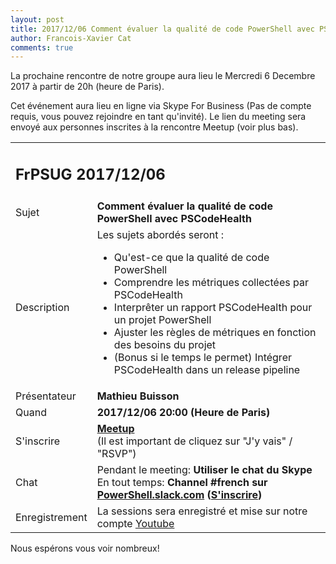 ```yaml
---
layout: post
title: 2017/12/06 Comment évaluer la qualité de code PowerShell avec PSCodeHealth(Mathie­u Buisson)
author: Francois-Xavier Cat
comments: true
---
```


La prochaine rencontre de notre groupe aura lieu le Mercredi 6 Decembre 2017 à partir de 20h (heure de Paris).

Cet événement aura lieu en ligne via Skype For Business (Pas de compte requis, vous pouvez rejoindre en tant qu'invité).
Le lien du meeting sera envoyé aux personnes inscrites à la rencontre Meetup (voir plus bas).


<table>
<tr>
<td colspan="2"><h2>FrPSUG 2017/12/06</h2></td>

</tr>
<tr>
    <td>Sujet</td>
<td> <b>Comment évaluer la qualité de code PowerShell avec PSCodeHealth</b></td>
</tr>
<tr>
    <td>Description</td>
<td>
Les sujets abordés seront :

* Qu'est-ce que la qualité de code PowerShell
* Comprendre les métriques collectées par PSCodeHealth
* Interprêter un rapport PSCodeHealth pour un projet PowerShell
* Ajuster les règles de métriques en fonction des besoins du projet
* (Bonus si le temps le permet) Intégrer PSCodeHealth dans un release pipeline

</td>
</tr>
<tr>
    <td>Présentateur</td>
<td> <b>Mathie­u Buisson</b></td>
</tr>
<tr>
    <td>Quand</td>
<td> <b>2017/12/06 20:00 (Heure de Paris)</b></td>
</tr>
<tr>
    <td>S'inscrire</td>
<td> <b><a href="https://www.meetup.com/FrenchPSUG/events/244068669/">Meetup</a></b> <br>(Il est important de cliquez sur "J'y vais" / "RSVP")
<br>
</td>
</tr>
<tr>
    <td>Chat</td>
<td>Pendant le meeting: <b>Utiliser le chat du Skype</b> <br> En tout temps:<b> Channel #french sur <a href="https://powershell.slack.com/Slack">PowerShell.slack.com</a>  (<a href="http://slack.poshcode.org/">S'inscrire</a>)</b></td>
</tr>
<tr>
    <td>Enregistrement</td>
<td>La sessions sera enregistré et mise sur notre compte <a href="https://www.youtube.com/frenchpowershellusergroup">Youtube</a></td>
</tr>
</table>

Nous espérons vous voir nombreux!
